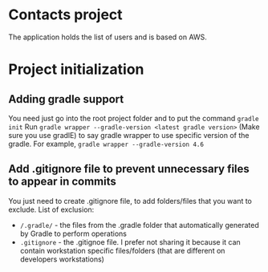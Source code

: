# Contacts project

The application holds the list of users and is based on AWS.

# Project initialization
## Adding gradle support
You need just go into the root project folder and to put the command `gradle init`
Run `gradle wrapper --gradle-version <latest gradle version>` (Make sure you use gradlE) to say gradle wrapper to use specific version of the gradle.
For example, `gradle wrapper --gradle-version 4.6`

## Add .gitignore file to prevent unnecessary files to appear in commits
You just need to create .gitignore file, to add folders/files that you want to exclude.
List of exclusion:
- `/.gradle/` - the files from the .gradle folder that automatically generated by Gradle to perform operations
- `.gitignore` - the .gitignoe file. I prefer not sharing it because it can contain workstation specific files/folders (that are different on developers workstations)

